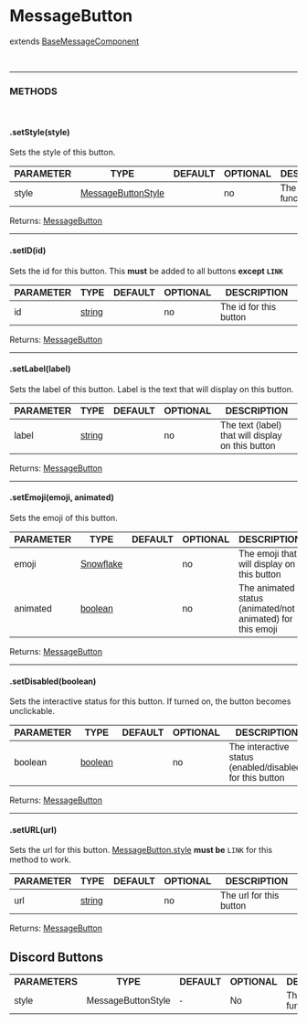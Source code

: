 # MessageButton
extends [BaseMessageComponent]()

<br>
<hr>


### METHODS

<br>

#### .setStyle(style)
Sets the style of this button.

| PARAMETER      | TYPE                                                                                      | DEFAULT | OPTIONAL  | DESCRIPTION                                        |
| -------------- | ----------------------------------------------------------------------------------------- | ------- | --------- | -------------------------------------------------- |
| style         | [MessageButtonStyle](/typedef/MessageButtonStyle)      |         | no        | The filter function to use                         |

Returns: [MessageButton](#)

<hr>

#### .setID(id)
Sets the id for this button. This **must** be added to all buttons __except `LINK`__ 

| PARAMETER      | TYPE                                                                                      | DEFAULT | OPTIONAL  | DESCRIPTION                                        |
| -------------- | ----------------------------------------------------------------------------------------- | ------- | --------- | -------------------------------------------------- |
| id         | [string](https://developer.mozilla.org/en-US/docs/Web/JavaScript/Reference/Global_Objects/String)      |         | no        | The id for this button                        |

Returns: [MessageButton](#)

<hr>

#### .setLabel(label)
Sets the label of this button. Label is the text that will display on this button.

| PARAMETER      | TYPE                                                                                      | DEFAULT | OPTIONAL  | DESCRIPTION                                        |
| -------------- | ----------------------------------------------------------------------------------------- | ------- | --------- | -------------------------------------------------- |
| label         | [string](https://developer.mozilla.org/en-US/docs/Web/JavaScript/Reference/Global_Objects/String)      |         | no        | The text (label) that will display on this button                         |

Returns: [MessageButton](#)

<hr>

#### .setEmoji(emoji, animated)
Sets the emoji of this button.

| PARAMETER      | TYPE                                                                                      | DEFAULT | OPTIONAL  | DESCRIPTION                                        |
| -------------- | ----------------------------------------------------------------------------------------- | ------- | --------- | -------------------------------------------------- |
| emoji         | [Snowflake](https://discord.js.org/#/docs/main/stable/typedef/Snowflake)      |         | no        | The emoji that will display on this button                         |
| animated         | [boolean](https://developer.mozilla.org/en-US/docs/Web/JavaScript/Reference/Global_Objects/Boolean)      |         | no        | The animated status (animated/not animated) for this emoji                         |

Returns: [MessageButton](#)

<hr>

#### .setDisabled(boolean)
Sets the interactive status for this button. If turned on, the button becomes unclickable.

| PARAMETER      | TYPE                                                                                      | DEFAULT | OPTIONAL  | DESCRIPTION                                        |
| -------------- | ----------------------------------------------------------------------------------------- | ------- | --------- | -------------------------------------------------- |
| boolean         | [boolean](https://developer.mozilla.org/en-US/docs/Web/JavaScript/Reference/Global_Objects/Boolean)      |         | no        | The interactive status (enabled/disabled) for this button                        |

Returns: [MessageButton](#)

<hr>

#### .setURL(url)
Sets the url for this button. [MessageButton.style](#setstyle-style) __must be__ `LINK` for this method to work.

| PARAMETER      | TYPE                                                                                      | DEFAULT | OPTIONAL  | DESCRIPTION                                        |
| -------------- | ----------------------------------------------------------------------------------------- | ------- | --------- | -------------------------------------------------- |
| url         | [string](https://developer.mozilla.org/en-US/docs/Web/JavaScript/Reference/Global_Objects/String)      |         | no        | The url for this button                        |

Returns: [MessageButton](#)

<html>
<head>
<style>
table {
  font-family: arial, sans-serif;
  border-collapse: collapse;
  width: 100%;
}

td, th {
  border: 1px solid #dddddd;
  text-align: left;
  padding: 8px;
  text-align: center;
}


</style>
</head>
<body>

<h2>Discord Buttons</h2>

<table>
  <tr>
    <th>PARAMETERS</th>
    <th>TYPE</th>
    <th>DEFAULT</th>
    <th>OPTIONAL</th>
    <th>DESCRIPTION</th>

  </tr>
  <tr>
    <td>style</td>
    <td>MessageButtonStyle</td>
    <td>-</td>
    <td>No</td>
    <td>The filter function to use</td>

  </tr>

</table>

</body>
</html>
